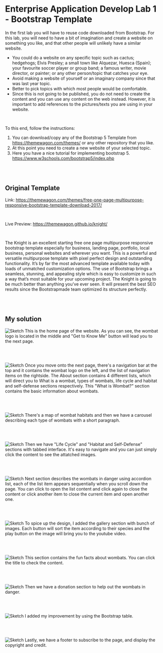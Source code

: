 # Enterprise Application Develop Lab 1 - Bootstrap Template
In the first lab you will have to reuse code downloaded from Bootstrap.
For this lab, you will need to have a bit of imagination and create a website on something
you like, and that other people will unlikely have a similar website.
- You could do a website on any specific topic such as cactus; hedgehogs; Elvis Presley;
a small town like Alquezar, Huesca (Spain); your favourite soccer player or group band;
a famous writer, movie director, or painter; or any other person/topic that catches your
eye.
- Avoid making a website of yourself or an imaginary company since that was last year
topic.
- Better to pick topics with which most people would be comfortable.
- Since this is not going to be published, you do not need to create the content and you
can use any content on the web instead. However, it is important to add references to
the pictures/texts you are using in your website.

</br>

To this end, follow the instructions:
1. You can download/copy any of the Bootstrap 5 Template from
https://themewagon.com/themes/ or any other repository that you like.
2. At this point you need to create a new website of your selected topic.
3. Here you have a nice tutorial for implementing bootstrap 5.
https://www.w3schools.com/bootstrap5/index.php

</br></br>

## Original Template
Link: https://themewagon.com/themes/free-one-page-multipurpose-responsive-bootstrap-template-download-2017/

</br>

Live Preview: https://themewagon.github.io/knight/ 

</br>

The Knight is an excellent starting free one page multipurpose responsive bootstrap template especially for business, landing page, portfolio, local business, personal websites and wherever you want. This is a powerful and versatile multipurpose template with pixel perfect design and outstanding functionality. It’s by far the most advanced template available today with loads of unmatched customization options. The use of Bootstrap brings a seamless, stunning, and appealing style which is easy to customize in such a way that’s most suitable for your upcoming project. The Knight is going to be much better than anything you’ve ever seen. It will present the best SEO results since the Bootstrapmade team optimized its structure perfectly.

</br></br>

## My solution
![Sketch](assets/img/readme/home.png)
This is the home page of the website. As you can see, the wombat logo is located in the middle and "Get to Know Me" button will lead you to the next page. 

</br></br>

![Sketch](assets/img/readme/about.png)
Once you move onto the next page, there's a navigation bar at the top and it contains the wombat logo on the left, and the list of navigation items on the rightside. The About section contains 4 different lists, which will direct you to What is a wombat, types of wombats, life cycle and habitat and self-defense sections respectively. This "What is Wombat?" section contains the basic information about wombats. 

</br></br>

![Sketch](assets/img/readme/type.png)
There's a map of wombat habitats and then we have a carousel describing each type of wombats with a short paragraph. 

</br></br>

![Sketch](assets/img/readme/lh.png)
Then we have "Life Cycle" and "Habitat and Self-Defense" sections with tabbed interface. It's easy to navigate and you can just simply click the content to see the attatched images. 

</br></br>

![Sketch](assets/img/readme/danger.png)
Next section describes the wombats in danger using accordion list, each of the list item appears sequentially when you scroll down the page. You can click to open the list content and click again to close the content or click another item to close the current item and open another one. 

</br></br>

![Sketch](assets/img/readme/gallery.png)
To spice up the design, I added the gallery section with bunch of images. Each button will sort the item according to their species and the play button on the image will bring you to the youtube video. 

</br></br>

![Sketch](assets/img/readme/fact.png)
This section contains the fun facts about wombats. You can click the title to check the content. 

</br></br>

![Sketch](assets/img/readme/donation.png)
Then we have a donation section to help out the wombats in danger. 

</br></br>

![Sketch](assets/img/readme/improvement.png)
I added my improvement by using the Bootstrap table. 

</br></br>

![Sketch](assets/img/readme/footer.png)
Lastly, we have a footer to subscribe to the page, and display the copyright and credit. 